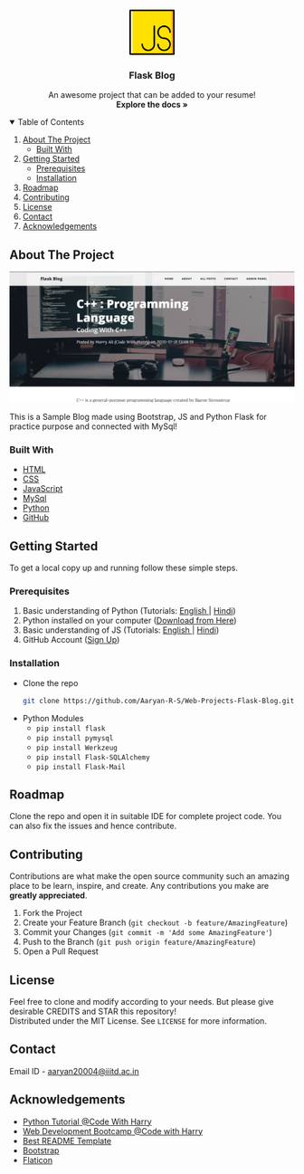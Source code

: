 <!-- PROJECT LOGO -->
<br />
<p align="center">
  <a href="https://github.com/Aaryan-R-S/Web-Projects-Flask-Blog">
    <img src="readme-images/logo.png" alt="Logo" width="80" height="80">
  </a>

  <h3 align="center">Flask Blog</h3>

  <p align="center">
    An awesome project that can be added to your resume!
    <br />
    <strong>Explore the docs »</strong>
    <br />
</p>

<!-- TABLE OF CONTENTS -->
<details open="open">
  <summary>Table of Contents</summary>
  <ol>
    <li>
      <a href="#about-the-project">About The Project</a>
      <ul>
        <li><a href="#built-with">Built With</a></li>
      </ul>
    </li>
    <li>
      <a href="#getting-started">Getting Started</a>
      <ul>
        <li><a href="#prerequisites">Prerequisites</a></li>
        <li><a href="#installation">Installation</a></li>
      </ul>
    </li>
    <li><a href="#roadmap">Roadmap</a></li>
    <li><a href="#contributing">Contributing</a></li>
    <li><a href="#license">License</a></li>
    <li><a href="#contact">Contact</a></li>
    <li><a href="#acknowledgements">Acknowledgements</a></li>
  </ol>
</details>



<!-- ABOUT THE PROJECT -->
## About The Project

![Product Name Screen Shot][product-screenshot]

This is a Sample Blog made using Bootstrap, JS and Python Flask for practice purpose and connected with MySql!

### Built With

* [HTML](https://www.w3schools.com/html/)
* [CSS](https://www.w3schools.com/css/default.asp)
* [JavaScript](https://www.javascript.com/)
* [MySql](https://pypi.org/project/MySQL-python/)
* [Python](https://www.python.org/)
* [GitHub](https://github.com)


<!-- GETTING STARTED -->
## Getting Started

To get a local copy up and running follow these simple steps.

### Prerequisites


1. Basic understanding of Python (Tutorials: [English ](https://youtu.be/_uQrJ0TkZlc)| [Hindi](https://youtu.be/gfDE2a7MKjA))
2. Python installed on your computer ([Download from Here](https://www.python.org/downloads/))
3. Basic understanding of JS (Tutorials: [English ](https://www.youtube.com/playlist?list=PLRAV69dS1uWSxUIk5o3vQY2-_VKsOpXLD)| [Hindi](https://youtu.be/hKB-YGF14SY))
4. GitHub Account ([Sign Up](https://github.com))


### Installation

- Clone the repo
   ```sh
   git clone https://github.com/Aaryan-R-S/Web-Projects-Flask-Blog.git
   ```
- Python Modules
  - `pip install flask`
  - `pip install pymysql`
  - `pip install Werkzeug`
  - `pip install Flask-SQLAlchemy`
  - `pip install Flask-Mail`

<!-- ROADMAP -->
## Roadmap

Clone the repo and open it in suitable IDE for complete project code. You can also fix the issues and hence contribute.



<!-- CONTRIBUTING -->
## Contributing

Contributions are what make the open source community such an amazing place to be learn, inspire, and create. Any contributions you make are **greatly appreciated**.

1. Fork the Project
2. Create your Feature Branch (`git checkout -b feature/AmazingFeature`)
3. Commit your Changes (`git commit -m 'Add some AmazingFeature'`)
4. Push to the Branch (`git push origin feature/AmazingFeature`)
5. Open a Pull Request

<!-- LICENSE -->
## License

Feel free to clone and modify according to your needs. But please give desirable CREDITS and STAR this repository!<br> Distributed under the MIT License. See `LICENSE` for more information.


<!-- CONTACT -->
## Contact

Email ID - aaryan20004@iiitd.ac.in


<!-- ACKNOWLEDGEMENTS -->
## Acknowledgements
* [Python Tutorial @Code With Harry](https://www.youtube.com/playlist?list=PLu0W_9lII9agICnT8t4iYVSZ3eykIAOME)
* [Web Development Bootcamp @Code with Harry](https://youtube.com/playlist?list=PLu0W_9lII9agiCUZYRsvtGTXdxkzPyItg)
* [Best README Template](https://github.com/othneildrew/Best-README-Template)
* [Bootstrap](https://startbootstrap.com/theme/clean-blog)
* [Flaticon](https://flaticon.com)


<!-- MARKDOWN LINKS & IMAGES -->
[product-screenshot]: readme-images/screenshot.png
